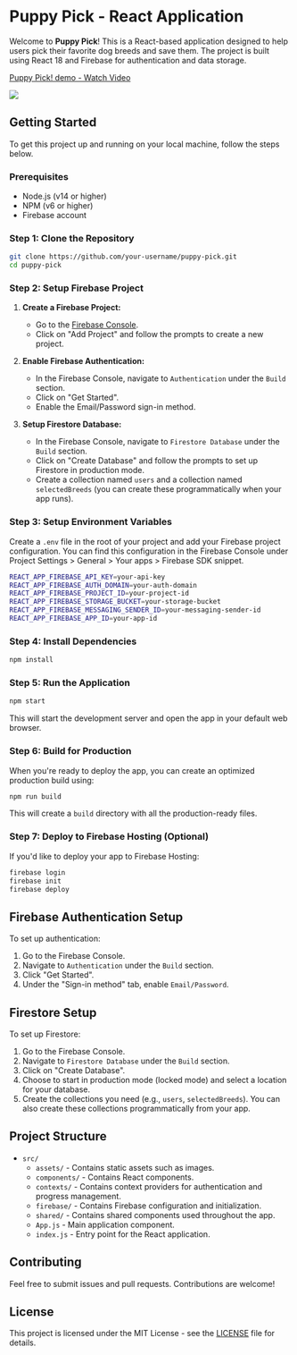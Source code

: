 # Puppy Pick - React Application

Welcome to **Puppy Pick**! This is a React-based application designed to help users pick their favorite dog breeds and save them. The project is built using React 18 and Firebase for authentication and data storage.

<div>
  <a href="https://www.loom.com/share/5e8113bbecfc4c3a8bd0fb3ebdc1ef0b">
    <p>Puppy Pick! demo - Watch Video</p>
  </a>
  <a href="https://www.loom.com/share/5e8113bbecfc4c3a8bd0fb3ebdc1ef0b">
    <img style="max-width:300px;" src="https://cdn.loom.com/sessions/thumbnails/5e8113bbecfc4c3a8bd0fb3ebdc1ef0b-cc2b2efc38310c65-full-play.gif">
  </a>
</div>

## Getting Started

To get this project up and running on your local machine, follow the steps below.

### Prerequisites

- Node.js (v14 or higher)
- NPM (v6 or higher)
- Firebase account

### Step 1: Clone the Repository

```bash
git clone https://github.com/your-username/puppy-pick.git
cd puppy-pick
```

### Step 2: Setup Firebase Project

1. **Create a Firebase Project:**
   - Go to the [Firebase Console](https://console.firebase.google.com/).
   - Click on "Add Project" and follow the prompts to create a new project.

2. **Enable Firebase Authentication:**
   - In the Firebase Console, navigate to `Authentication` under the `Build` section.
   - Click on "Get Started".
   - Enable the Email/Password sign-in method.

3. **Setup Firestore Database:**
   - In the Firebase Console, navigate to `Firestore Database` under the `Build` section.
   - Click on "Create Database" and follow the prompts to set up Firestore in production mode.
   - Create a collection named `users` and a collection named `selectedBreeds` (you can create these programmatically when your app runs).

### Step 3: Setup Environment Variables

Create a `.env` file in the root of your project and add your Firebase project configuration. You can find this configuration in the Firebase Console under Project Settings > General > Your apps > Firebase SDK snippet.

```bash
REACT_APP_FIREBASE_API_KEY=your-api-key
REACT_APP_FIREBASE_AUTH_DOMAIN=your-auth-domain
REACT_APP_FIREBASE_PROJECT_ID=your-project-id
REACT_APP_FIREBASE_STORAGE_BUCKET=your-storage-bucket
REACT_APP_FIREBASE_MESSAGING_SENDER_ID=your-messaging-sender-id
REACT_APP_FIREBASE_APP_ID=your-app-id
```

### Step 4: Install Dependencies

```bash
npm install
```

### Step 5: Run the Application

```bash
npm start
```

This will start the development server and open the app in your default web browser.

### Step 6: Build for Production

When you're ready to deploy the app, you can create an optimized production build using:

```bash
npm run build
```

This will create a `build` directory with all the production-ready files.

### Step 7: Deploy to Firebase Hosting (Optional)

If you'd like to deploy your app to Firebase Hosting:

```bash
firebase login
firebase init
firebase deploy
```

## Firebase Authentication Setup

To set up authentication:

1. Go to the Firebase Console.
2. Navigate to `Authentication` under the `Build` section.
3. Click "Get Started".
4. Under the "Sign-in method" tab, enable `Email/Password`.

## Firestore Setup

To set up Firestore:

1. Go to the Firebase Console.
2. Navigate to `Firestore Database` under the `Build` section.
3. Click on "Create Database".
4. Choose to start in production mode (locked mode) and select a location for your database.
5. Create the collections you need (e.g., `users`, `selectedBreeds`). You can also create these collections programmatically from your app.

## Project Structure

- `src/`
  - `assets/` - Contains static assets such as images.
  - `components/` - Contains React components.
  - `contexts/` - Contains context providers for authentication and progress management.
  - `firebase/` - Contains Firebase configuration and initialization.
  - `shared/` - Contains shared components used throughout the app.
  - `App.js` - Main application component.
  - `index.js` - Entry point for the React application.

## Contributing

Feel free to submit issues and pull requests. Contributions are welcome!

## License

This project is licensed under the MIT License - see the [LICENSE](LICENSE) file for details.
